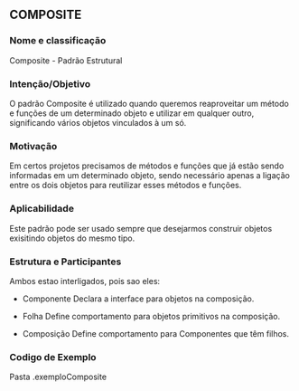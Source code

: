 ## COMPOSITE

### Nome e classificação

Composite - Padrão Estrutural


### Intenção/Objetivo

O padrão Composite é utilizado quando queremos reaproveitar um método e funções de um determinado objeto e utilizar em qualquer outro, 
significando vários objetos vinculados à um só.


### Motivação

Em certos projetos precisamos de métodos e funções que já estão sendo informadas em um determinado objeto, sendo necessário 
apenas a ligação entre os dois objetos para reutilizar esses métodos e funções.

### Aplicabilidade

Este padrão pode ser usado sempre que desejarmos construir objetos exisitindo objetos do mesmo tipo.

### Estrutura e Participantes

Ambos estao interligados, pois sao eles:

- Componente
Declara a interface para objetos na  composição.

- Folha
Define comportamento para objetos  primitivos na composição.

- Composição
Define comportamento para Componentes que têm filhos.

### Codigo de Exemplo

Pasta .exemploComposite
